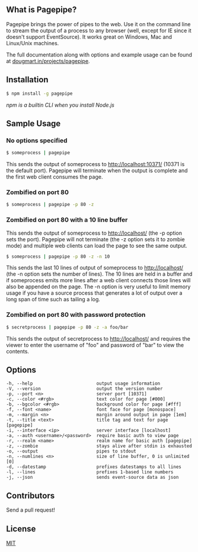 ## What is Pagepipe?

Pagepipe brings the power of pipes to the web. Use it on the command line to stream the output of a process to any browser (well, except for IE since it doesn't support EventSource). It works great on Windows, Mac and Linux/Unix machines.  

The full documentation along with options and example usage can be found at [dougmart.in/projects/pagepipe](http://dougmart.in/projects/pagepipe).

## Installation

```bash
$ npm install -g pagepipe
```

*npm is a builtin CLI when you install Node.js*

## Sample Usage

### No options specified

```bash
$ someprocess | pagepipe
```
This sends  the output of someprocess to [http://localhost:10371/](http://localhost:10371/) (10371 is the default port).  Pagepipe will terminate when the output is complete and the first web client consumes the page.

### Zombified on port 80

```bash
$ someprocess | pagepipe -p 80 -z
```

### Zombified on port 80 with a 10 line buffer

This sends  the output of someprocess to [http://localhost/](http://localhost/) (the -p option sets the port).  Pagepipe will not terminate (the -z option sets it to zombie mode) and multiple web clients can load the page to see the same output. 
```bash
$ someprocess | pagepipe -p 80 -z -n 10
```
This sends the last 10 lines of output of someprocess to [http://localhost/](http://localhost/) (the -n option sets the number of lines). The 10 lines are held in a buffer and if someprocess emits more lines after a web client connects those lines will also be appended on the page.  The -n option is very useful to limit memory usage if you have a source process that generates a lot of output over a long span of time such as tailing a log.

### Zombified on port 80 with password protection

```bash
$ secretprocess | pagepipe -p 80 -z -a foo/bar
```
This sends the output of secretprocess to [http://localhost/](http://localhost/) and requires the viewer to enter the username of "foo" and password of "bar" to view the contents.


## Options

    -h, --help                        output usage information
    -V, --version                     output the version number
    -p, --port <n>                    server port [10371]
    -c, --color <#rgb>                text color for page [#000]
    -b, --bgcolor <#rgb>              background color for page [#fff]
    -f, --font <name>                 font face for page [monospace]
    -m, --margin <n>                  margin around output in page [1em]
    -t, --title <text>                title tag and text for page [pagepipe]
    -i, --interface <ip>              server interface [localhost]
    -a, --auth <username>/<password>  require basic auth to view page
    -r, --realm <name>                realm name for basic auth [pagepipe]
    -z, --zombie                      stays alive after stdin is exhausted
    -o, --output                      pipes to stdout
    -n, --numlines <n>                size of line buffer, 0 is unlimited [0]
    -d, --datestamp                   prefixes datestamps to all lines
    -l, --lines                       prefixes 1-based line numbers
    -j, --json                        sends event-source data as json


## Contributors

Send a pull request!

## License

[MIT](http://opensource.org/licenses/MIT)

